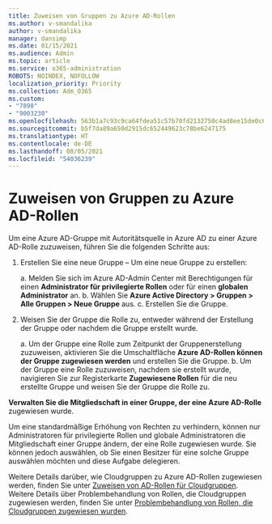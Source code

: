 ```yaml
---
title: Zuweisen von Gruppen zu Azure AD-Rollen
ms.author: v-smandalika
author: v-smandalika
manager: dansimp
ms.date: 01/15/2021
ms.audience: Admin
ms.topic: article
ms.service: o365-administration
ROBOTS: NOINDEX, NOFOLLOW
localization_priority: Priority
ms.collection: Adm_O365
ms.custom:
- "7898"
- "9003230"
ms.openlocfilehash: 563b1a7c93c9ca64fdea51c57b70fd2132750c4ad8ee15de0c65c9668c9c3c56
ms.sourcegitcommit: b5f7da89a650d2915dc652449623c78be6247175
ms.translationtype: HT
ms.contentlocale: de-DE
ms.lasthandoff: 08/05/2021
ms.locfileid: "54036239"
---
```

# <a name="assigning-groups-to-azure-ad-role"></a>Zuweisen von Gruppen zu Azure AD-Rollen

Um eine Azure AD-Gruppe mit Autoritätsquelle in Azure AD zu einer Azure AD-Rolle zuzuweisen, führen Sie die folgenden Schritte aus:

1. Erstellen Sie eine neue Gruppe – Um eine neue Gruppe zu erstellen:

    a. Melden Sie sich im Azure AD-Admin Center mit Berechtigungen für einen **Administrator für privilegierte Rollen** oder für einen **globalen Administrator** an.
    b. Wählen Sie **Azure Active Directory > Gruppen > Alle Gruppen > Neue Gruppe** aus.
    c. Erstellen Sie die Gruppe.

2. Weisen Sie der Gruppe die Rolle zu, entweder während der Erstellung der Gruppe oder nachdem die Gruppe erstellt wurde.

    a. Um der Gruppe eine Rolle zum Zeitpunkt der Gruppenerstellung zuzuweisen, aktivieren Sie die Umschaltfläche **Azure AD-Rollen können der Gruppe zugewiesen werden** und erstellen Sie die Gruppe.
    b. Um der Gruppe eine Rolle zuzuweisen, nachdem sie erstellt wurde, navigieren Sie zur Registerkarte **Zugewiesene Rollen** für die neu erstellte Gruppe und weisen Sie der Gruppe die Rolle zu.  

**Verwalten Sie die Mitgliedschaft in einer Gruppe, der eine Azure AD-Rolle** zugewiesen wurde.

Um eine standardmäßige Erhöhung von Rechten zu verhindern, können nur Administratoren für privilegierte Rollen und globale Administratoren die Mitgliedschaft einer Gruppe ändern, der eine Rolle zugewiesen wurde. Sie können jedoch auswählen, ob Sie einen Besitzer für eine solche Gruppe auswählen möchten und diese Aufgabe delegieren.

Weitere Details darüber, wie Cloudgruppen zu Azure AD-Rollen zugewiesen werden, finden Sie unter [Zuweisen von AD-Rollen für Cloudgruppen](https://docs.microsoft.com/azure/active-directory/roles/groups-concept). Weitere Details über Problembehandlung von Rollen, die Cloudgruppen zugewiesen werden, finden Sie unter [Problembehandlung von Rollen, die Cloudgruppen zugewiesen wurden](https://docs.microsoft.com/azure/active-directory/roles/groups-faq-troubleshooting).





